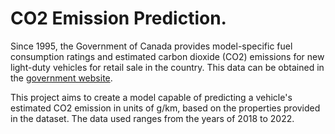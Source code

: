 # CO2 Emission Prediction.
Since 1995, the Government of Canada provides model-specific fuel consumption ratings and estimated carbon dioxide (CO2) emissions for new light-duty vehicles for retail sale in the country. This data can be obtained in the [government website](https://open.canada.ca/data/en/dataset/98f1a129-f628-4ce4-b24d-6f16bf24dd64). 

This project aims to create a model capable of predicting a vehicle's estimated CO2 emission in units of g/km, based on the properties provided in the dataset. The data used ranges from the years of 2018 to 2022.